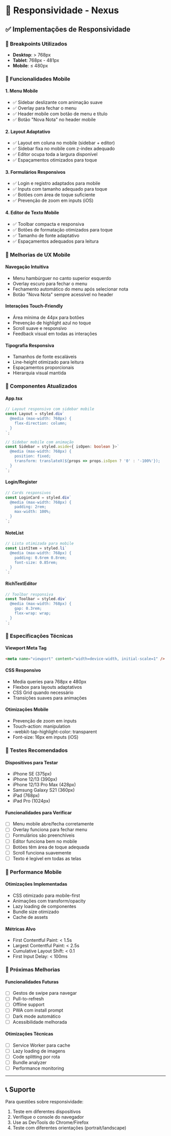 # 📱 Responsividade - Nexus

## ✅ Implementações de Responsividade

### 🎯 Breakpoints Utilizados

- **Desktop**: > 768px
- **Tablet**: 768px - 481px  
- **Mobile**: ≤ 480px

### 📱 Funcionalidades Mobile

#### 1. **Menu Mobile**
- ✅ Sidebar deslizante com animação suave
- ✅ Overlay para fechar o menu
- ✅ Header mobile com botão de menu e título
- ✅ Botão "Nova Nota" no header mobile

#### 2. **Layout Adaptativo**
- ✅ Layout em coluna no mobile (sidebar + editor)
- ✅ Sidebar fixa no mobile com z-index adequado
- ✅ Editor ocupa toda a largura disponível
- ✅ Espaçamentos otimizados para toque

#### 3. **Formulários Responsivos**
- ✅ Login e registro adaptados para mobile
- ✅ Inputs com tamanho adequado para toque
- ✅ Botões com área de toque suficiente
- ✅ Prevenção de zoom em inputs (iOS)

#### 4. **Editor de Texto Mobile**
- ✅ Toolbar compacta e responsiva
- ✅ Botões de formatação otimizados para toque
- ✅ Tamanho de fonte adaptativo
- ✅ Espaçamentos adequados para leitura

### 🎨 Melhorias de UX Mobile

#### **Navegação Intuitiva**
- Menu hambúrguer no canto superior esquerdo
- Overlay escuro para fechar o menu
- Fechamento automático do menu após selecionar nota
- Botão "Nova Nota" sempre acessível no header

#### **Interações Touch-Friendly**
- Área mínima de 44px para botões
- Prevenção de highlight azul no toque
- Scroll suave e responsivo
- Feedback visual em todas as interações

#### **Tipografia Responsiva**
- Tamanhos de fonte escaláveis
- Line-height otimizado para leitura
- Espaçamentos proporcionais
- Hierarquia visual mantida

### 🔧 Componentes Atualizados

#### **App.tsx**
```typescript
// Layout responsivo com sidebar mobile
const Layout = styled.div`
  @media (max-width: 768px) {
    flex-direction: column;
  }
`;

// Sidebar mobile com animação
const Sidebar = styled.aside<{ isOpen: boolean }>`
  @media (max-width: 768px) {
    position: fixed;
    transform: translateX(${props => props.isOpen ? '0' : '-100%'});
  }
`;
```

#### **Login/Register**
```typescript
// Cards responsivos
const LoginCard = styled.div`
  @media (max-width: 768px) {
    padding: 2rem;
    max-width: 100%;
  }
`;
```

#### **NoteList**
```typescript
// Lista otimizada para mobile
const ListItem = styled.li`
  @media (max-width: 768px) {
    padding: 0.6rem 0.8rem;
    font-size: 0.85rem;
  }
`;
```

#### **RichTextEditor**
```typescript
// Toolbar responsiva
const Toolbar = styled.div`
  @media (max-width: 768px) {
    gap: 0.3rem;
    flex-wrap: wrap;
  }
`;
```

### 📐 Especificações Técnicas

#### **Viewport Meta Tag**
```html
<meta name="viewport" content="width=device-width, initial-scale=1" />
```

#### **CSS Responsivo**
- Media queries para 768px e 480px
- Flexbox para layouts adaptativos
- CSS Grid quando necessário
- Transições suaves para animações

#### **Otimizações Mobile**
- Prevenção de zoom em inputs
- Touch-action: manipulation
- -webkit-tap-highlight-color: transparent
- Font-size: 16px em inputs (iOS)

### 🎯 Testes Recomendados

#### **Dispositivos para Testar**
- iPhone SE (375px)
- iPhone 12/13 (390px)
- iPhone 12/13 Pro Max (428px)
- Samsung Galaxy S21 (360px)
- iPad (768px)
- iPad Pro (1024px)

#### **Funcionalidades para Verificar**
- [ ] Menu mobile abre/fecha corretamente
- [ ] Overlay funciona para fechar menu
- [ ] Formulários são preenchíveis
- [ ] Editor funciona bem no mobile
- [ ] Botões têm área de toque adequada
- [ ] Scroll funciona suavemente
- [ ] Texto é legível em todas as telas

### 🚀 Performance Mobile

#### **Otimizações Implementadas**
- CSS otimizado para mobile-first
- Animações com transform/opacity
- Lazy loading de componentes
- Bundle size otimizado
- Cache de assets

#### **Métricas Alvo**
- First Contentful Paint: < 1.5s
- Largest Contentful Paint: < 2.5s
- Cumulative Layout Shift: < 0.1
- First Input Delay: < 100ms

### 🔄 Próximas Melhorias

#### **Funcionalidades Futuras**
- [ ] Gestos de swipe para navegar
- [ ] Pull-to-refresh
- [ ] Offline support
- [ ] PWA com install prompt
- [ ] Dark mode automático
- [ ] Acessibilidade melhorada

#### **Otimizações Técnicas**
- [ ] Service Worker para cache
- [ ] Lazy loading de imagens
- [ ] Code splitting por rota
- [ ] Bundle analyzer
- [ ] Performance monitoring

---

## 📞 Suporte

Para questões sobre responsividade:
1. Teste em diferentes dispositivos
2. Verifique o console do navegador
3. Use as DevTools do Chrome/Firefox
4. Teste com diferentes orientações (portrait/landscape) 